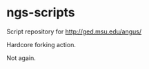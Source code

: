 ngs-scripts
===========

Script repository for http://ged.msu.edu/angus/

Hardcore forking action.

Not again.

